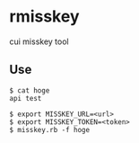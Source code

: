 # rmisskey
cui misskey tool

## Use
```
$ cat hoge
api test
```

```
$ export MISSKEY_URL=<url>
$ export MISSKEY_TOKEN=<token>
$ misskey.rb -f hoge
```
